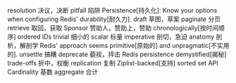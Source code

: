 resolution       决议，决断
pitfall          陷阱
Persistence[持久化]: Know your options when configuring Redis' durability[耐久力].
draft            草图，草案
paginate         分页
retrieve         取回，获取
Sponsor          赞助人，赞助上，赞助
chronologically[按时间顺序] ordered IDs
trivial          细小的
scalar           标量
imperative       剖切，急迫
anatomy          剖析，解剖学
Redis' approach seems primitive[原始的] and unpragmatic[不实用的].
unsettle         搞糟
deprecate        藐视，抨击
Redis persistence demystified[揭秘]
trade-offs       折中，权衡
replication      复制
Ziplist-backed[支持] sorted set API
Cardinality      基数
aggregate        合计